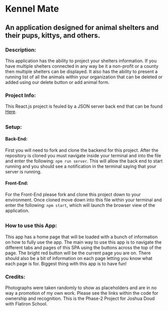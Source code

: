 # Kennel Mate

## An application designed for animal shelters and their pups, kittys, and others.

### Description:

This application has the ability to project your shelters information. If you have multiple shelters connected in any way be it a non-profit or a county then multiple shelters can be displayed. It also has the ability to present a running list of all the animals within your organization that can be deleted or added using our delete button or add animal form.

### Project Info:

This React.js project is feuled by a JSON server back end that can be found [Here](https://github.com/Jdoud1993/Phase-2-Project-Kennel-Mate-Back-End.git).

##
### Setup:

#### Back-End:
First you will need to fork and clone the backend for this project. After the repository is cloned you must navigate inside your terminal and into the file and enter the following: `npm run server`. This will allow the back end to start running and you should see a notification in the terminal saying that your server is running.

#### Front-End:
For the Front-End please fork and clone this project down to your environment. Once cloned move down into this
file within your terminal and enter the following: `npm start`, which will launch the browser view of the application.


##

### How to use this App:

This app has a home page that will be loaded with a bunch of information on how to fully use the app.
The main way to use this app is to navigate the different tabs and pages of this SPA using the buttons
across the top of the page. The bright red button will be the current page you are on. There should also
be a bit of information on each page letting you know what each page is for. Biggest thing with this app
is to have fun!

### Credits:

Photographs were taken randomly to show as placeholders and are in no way a promotion of my own work. Please see the links within the code for ownership and recognition.
This is the Phase-2 Project for Joshua Doud with Flatiron School.
